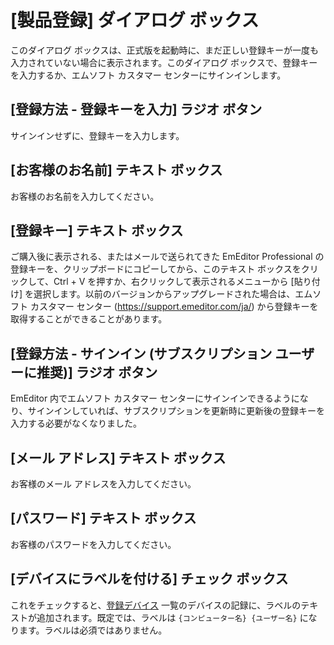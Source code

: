 # \[製品登録\] ダイアログ ボックス

このダイアログ ボックスは、正式版を起動時に、まだ正しい登録キーが一度も入力されていない場合に表示されます。このダイアログ
ボックスで、登録キーを入力するか、エムソフト カスタマー センターにサインインします。

## \[登録方法 \- 登録キーを入力\] ラジオ ボタン

サインインせずに、登録キーを入力します。

## \[お客様のお名前\] テキスト ボックス

お客様のお名前を入力してください。

## \[登録キー\] テキスト ボックス

ご購入後に表示される、またはメールで送られてきた EmEditor Professional の登録キーを、クリップボードにコピーしてから、このテキスト ボックスをクリックして、Ctrl + V を押すか、右クリックして表示されるメニューから \[貼り付け\] を選択します。以前のバージョンからアップグレードされた場合は、エムソフト カスタマー センター (https://support.emeditor.com/ja/) から登録キーを取得することができることがあります。

## \[登録方法 \- サインイン (サブスクリプション ユーザーに推奨)\] ラジオ ボタン

EmEditor 内でエムソフト カスタマー センターにサインインできるようになり、サインインしていれば、サブスクリプションを更新時に更新後の登録キーを入力する必要がなくなりました。

## \[メール アドレス\] テキスト ボックス

お客様のメール アドレスを入力してください。

## \[パスワード\] テキスト ボックス

お客様のパスワードを入力してください。

## [デバイスにラベルを付ける] チェック ボックス

これをチェックすると、[登録デバイス](https://support.emeditor.com/ja/account/devices) 一覧のデバイスの記録に、ラベルのテキストが追加されます。既定では、ラベルは `{コンピューター名} {ユーザー名}` になります。ラベルは必須ではありません。
